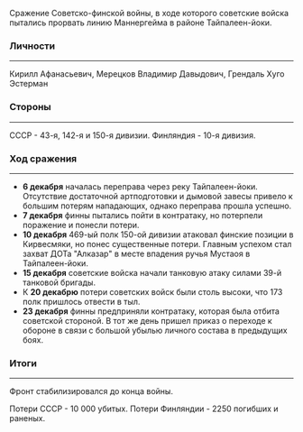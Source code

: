 Сражение Советско-финской войны, в ходе которого советские войска пытались прорвать линию Маннергейма в районе Тайпалеен-йоки.

### Личности
---
Кирилл Афанасьевич, Мерецков Владимир Давыдович, Грендаль Хуго Эстерман
### Стороны
---
СССР - 43-я, 142-я и 150-я дивизии.
Финляндия - 10-я дивизия.
### Ход сражения
---
- **6 декабря** началась переправа через реку Тайпалеен-йоки. Отсутствие достаточной артподготовки и дымовой завесы привело к большим потерям нападающих, однако переправа прошла успешно.
- **7 декабря** финны пытались пойти в контратаку, но потерпели поражение и понесли потери.
- **10 декабря** 469-ый полк 150-ой дивизии атаковал финские позиции в Кирвесмяки, но понес существенные потери. Главным успехом стал захват ДОТа "Алказар" в месте впадения ручья Мустаоя в Тайпалеен-йоки.
- **15 декабря** советские войска начали танковую атаку силами 39-й танковой бригады.
- К **20 декабрю** потери советских войск были столь высоки, что 173 полк пришлось отвести в тыл.
- **23 декабря** финны предприняли контратаку, которая была отбита советской стороной. В тот же день пришел приказ о переходе к обороне в связи с большой убылью личного состава в предыдущих боях.
### Итоги
---
Фронт стабилизировался до конца войны.

Потери СССР - 10 000 убитых.
Потери Финляндии - 2250 погибших и раненых.